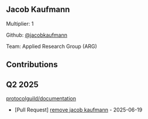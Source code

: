 
## Jacob Kaufmann
Multiplier: 1

Github: [@jacobkaufmann](https://github.com/jacobkaufmann)

Team: Applied Research Group (ARG)

## Contributions

## Q2 2025

[protocolguild/documentation](https://github.com/protocolguild/documentation)
* [Pull Request] [remove jacob kaufmann](https://github.com/protocolguild/documentation/pull/360) - 2025-06-19
